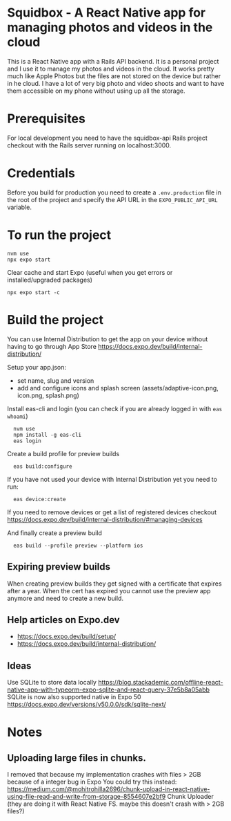 # Squidbox - A React Native app for managing photos and videos in the cloud

This is a React Native app with a Rails API backend. It is a personal project and I use it to manage my photos and videos in the cloud. It works pretty much like Apple Photos but the files are not stored on the device but rather in he cloud. I have a lot of very big photo and video shoots and want to have them accessible on my phone without using up all the storage.

# Prerequisites

For local development you need to have the squidbox-api Rails project checkout with the Rails server running on localhost:3000.

# Credentials

Before you build for production you need to create a `.env.production` file in the root of the project and specify the API URL in the `EXPO_PUBLIC_API_URL` variable.

# To run the project

    nvm use
    npx expo start

Clear cache and start Expo (useful when you get errors or installed/upgraded packages)

    npx expo start -c

# Build the project

You can use Internal Distribution to get the app on your device without having to go through App Store
https://docs.expo.dev/build/internal-distribution/

Setup your app.json:

- set name, slug and version
- add and configure icons and splash screen (assets/adaptive-icon.png, icon.png, splash.png)

Install eas-cli and login (you can check if you are already logged in with `eas whoami`)

      nvm use
      npm install -g eas-cli
      eas login

Create a build profile for preview builds

      eas build:configure

If you have not used your device with Internal Distribution yet you need to run:

      eas device:create

If you need to remove devices or get a list of registered devices checkout https://docs.expo.dev/build/internal-distribution/#managing-devices

And finally create a preview build

      eas build --profile preview --platform ios

## Expiring preview builds

When creating preview builds they get signed with a certificate that expires after a year. When the cert has expired you cannot use the preview app anymore and need to create a new build.

## Help articles on Expo.dev

- https://docs.expo.dev/build/setup/
- https://docs.expo.dev/build/internal-distribution/

## Ideas

Use SQLite to store data locally
https://blog.stackademic.com/offline-react-native-app-with-typeorm-expo-sqlite-and-react-query-37e5b8a05abb
SQLite is now also supported native in Expo 50
https://docs.expo.dev/versions/v50.0.0/sdk/sqlite-next/

# Notes

## Uploading large files in chunks.

I removed that because my implementation crashes with files > 2GB because of a integer bug in Expo
You could try this instead:
https://medium.com/@mohitrohilla2696/chunk-upload-in-react-native-using-file-read-and-write-from-storage-8554607e2bf9
Chunk Uploader (they are doing it with React Native FS. maybe this doesn't crash with > 2GB files?)
